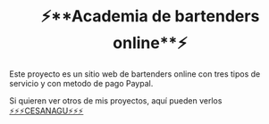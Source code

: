 <h1 align="center">⚡**Academia de bartenders online**⚡</h1>

Este proyecto es un sitio web de bartenders online con tres tipos de servicio y con metodo de pago Paypal.

Si quieren ver otros de mis proyectos, aquí pueden verlos <a href="https://github.com/cesanagu">⚡⚡⚡CESANAGU⚡⚡⚡</a>
